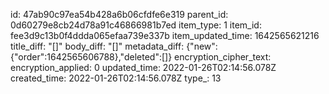 id: 47ab90c97ea54b428a6b06cfdfe6e319
parent_id: 0d60279e8cb24d78a91c46866981b7ed
item_type: 1
item_id: fee3d9c13b0f4ddda065efaa739e337b
item_updated_time: 1642565621216
title_diff: "[]"
body_diff: "[]"
metadata_diff: {"new":{"order":1642565606788},"deleted":[]}
encryption_cipher_text: 
encryption_applied: 0
updated_time: 2022-01-26T02:14:56.078Z
created_time: 2022-01-26T02:14:56.078Z
type_: 13